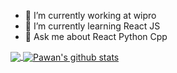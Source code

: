 
- 🔭 I’m currently working at wipro
- 🌱 I’m currently learning React JS
- 💬 Ask me about React Python Cpp

<!-- - 👯 I’m looking to collaborate on ...
- 🤔 I’m looking for help with ..
- 📫 How to reach me: ...
- 😄 Pronouns: ...
- ⚡ Fun fact: ...-->



<a href="https://github.com/akhilsarasan">
  <img align="center" src="https://github-readme-stats.vercel.app/api/top-langs/?username=akhilsarasan&theme=light&hide_langs_below=1" />
</a>
<a href="https://github.com/akhilsarasan">
 <img align="center" src="https://github-readme-stats.vercel.app/api?username=akhilsarasan&show_icons=true&theme=light&line_height=27" alt="Pawan's github stats"/>
</a>
